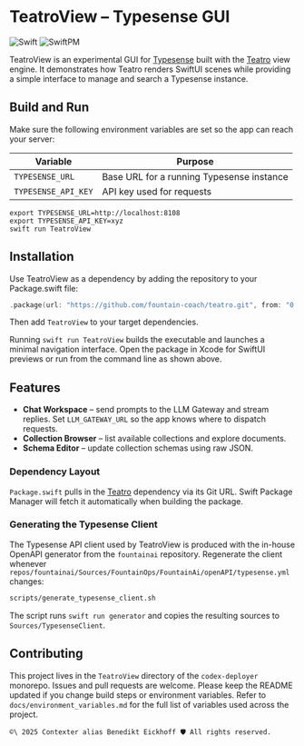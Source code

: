 # TeatroView – Typesense GUI

![Swift](https://img.shields.io/badge/Swift-6.1-orange) ![SwiftPM](https://img.shields.io/badge/SwiftPM-compatible-brightgreen)

TeatroView is an experimental GUI for [Typesense](https://typesense.org) built with the [Teatro](../teatro) view engine. It demonstrates how Teatro renders SwiftUI scenes while providing a simple interface to manage and search a Typesense instance.

## Build and Run

Make sure the following environment variables are set so the app can reach your server:

| Variable | Purpose |
|----------|---------|
| `TYPESENSE_URL` | Base URL for a running Typesense instance |
| `TYPESENSE_API_KEY` | API key used for requests |

```
export TYPESENSE_URL=http://localhost:8108
export TYPESENSE_API_KEY=xyz
swift run TeatroView
```

## Installation

Use TeatroView as a dependency by adding the repository to your Package.swift file:

```swift
.package(url: "https://github.com/fountain-coach/teatro.git", from: "0.1.0")
```

Then add `TeatroView` to your target dependencies.


Running `swift run TeatroView` builds the executable and launches a minimal navigation interface. Open the package in Xcode for SwiftUI previews or run from the command line as shown above.

## Features

- **Chat Workspace** – send prompts to the LLM Gateway and stream replies. Set `LLM_GATEWAY_URL` so the app knows where to dispatch requests.
- **Collection Browser** – list available collections and explore documents.
- **Schema Editor** – update collection schemas using raw JSON.

### Dependency Layout

`Package.swift` pulls in the [Teatro](https://github.com/fountain-coach/teatro) dependency via its Git URL. Swift Package Manager will fetch it automatically when building the package.

### Generating the Typesense Client

The Typesense API client used by TeatroView is produced with the in-house OpenAPI generator from the `fountainai` repository. Regenerate the client whenever `repos/fountainai/Sources/FountainOps/FountainAi/openAPI/typesense.yml` changes:

```bash
scripts/generate_typesense_client.sh
```

The script runs `swift run generator` and copies the resulting sources to `Sources/TypesenseClient`.

## Contributing

This project lives in the `TeatroView` directory of the `codex-deployer` monorepo. Issues and pull requests are welcome. Please keep the README updated if you change build steps or environment variables. Refer to `docs/environment_variables.md` for the full list of variables used across the project.


````text
©\ 2025 Contexter alias Benedikt Eickhoff 🛡️ All rights reserved.
````

